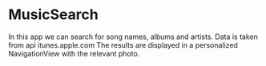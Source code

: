 # MusicSearch
In this app we can search for song names, albums and artists.
Data is taken from api itunes.apple.com
The results are displayed in a personalized NavigationView with the relevant photo.
